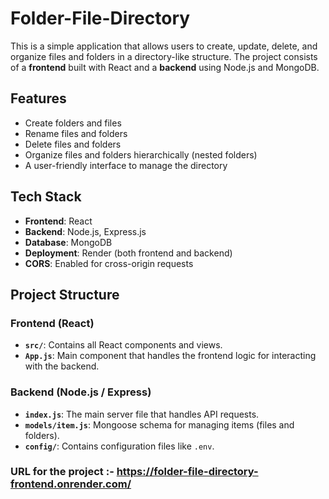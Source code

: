 # Folder-File-Directory

This is a simple application that allows users to create, update, delete, and organize files and folders in a directory-like structure. The project consists of a **frontend** built with React and a **backend** using Node.js and MongoDB.

## Features

- Create folders and files
- Rename files and folders
- Delete files and folders
- Organize files and folders hierarchically (nested folders)
- A user-friendly interface to manage the directory

## Tech Stack

- **Frontend**: React
- **Backend**: Node.js, Express.js
- **Database**: MongoDB
- **Deployment**: Render (both frontend and backend)
- **CORS**: Enabled for cross-origin requests

## Project Structure

### Frontend (React)

- **`src/`**: Contains all React components and views.
- **`App.js`**: Main component that handles the frontend logic for interacting with the backend.

### Backend (Node.js / Express)

- **`index.js`**: The main server file that handles API requests.
- **`models/item.js`**: Mongoose schema for managing items (files and folders).
- **`config/`**: Contains configuration files like `.env`.

### URL for the project :- https://folder-file-directory-frontend.onrender.com/          
